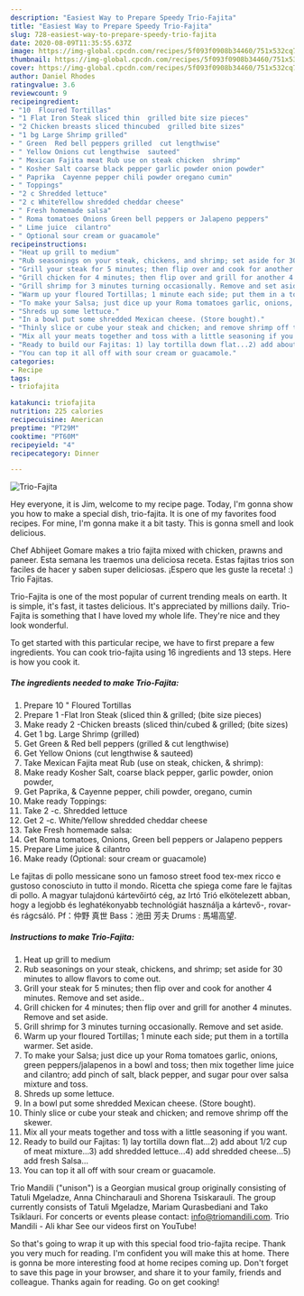 ```yaml
---
description: "Easiest Way to Prepare Speedy Trio-Fajita"
title: "Easiest Way to Prepare Speedy Trio-Fajita"
slug: 728-easiest-way-to-prepare-speedy-trio-fajita
date: 2020-08-09T11:35:55.637Z
image: https://img-global.cpcdn.com/recipes/5f093f0908b34460/751x532cq70/trio-fajita-recipe-main-photo.jpg
thumbnail: https://img-global.cpcdn.com/recipes/5f093f0908b34460/751x532cq70/trio-fajita-recipe-main-photo.jpg
cover: https://img-global.cpcdn.com/recipes/5f093f0908b34460/751x532cq70/trio-fajita-recipe-main-photo.jpg
author: Daniel Rhodes
ratingvalue: 3.6
reviewcount: 9
recipeingredient:
- "10  Floured Tortillas"
- "1 Flat Iron Steak sliced thin  grilled bite size pieces"
- "2 Chicken breasts sliced thincubed  grilled bite sizes"
- "1 bg Large Shrimp grilled"
- " Green  Red bell peppers grilled  cut lengthwise"
- " Yellow Onions cut lengthwise  sauteed"
- " Mexican Fajita meat Rub use on steak chicken  shrimp"
- " Kosher Salt coarse black pepper garlic powder onion powder"
- " Paprika  Cayenne pepper chili powder oregano cumin"
- " Toppings"
- "2 c Shredded lettuce"
- "2 c WhiteYellow shredded cheddar cheese"
- " Fresh homemade salsa"
- " Roma tomatoes Onions Green bell peppers or Jalapeno peppers"
- " Lime juice  cilantro"
- " Optional sour cream or guacamole"
recipeinstructions:
- "Heat up grill to medium"
- "Rub seasonings on your steak, chickens, and shrimp; set aside for 30 minutes to allow flavors to come out."
- "Grill your steak for 5 minutes; then flip over and cook for another 4 minutes. Remove and set aside.."
- "Grill chicken for 4 minutes; then flip over and grill for another 4 minutes. Remove and set aside."
- "Grill shrimp for 3 minutes turning occasionally. Remove and set aside."
- "Warm up your floured Tortillas; 1 minute each side; put them in a tortilla warmer. Set aside."
- "To make your Salsa; just dice up your Roma tomatoes garlic, onions, green peppers/jalapenos in a bowl and toss; then mix together lime juice and cilantro; add pinch of salt, black pepper, and sugar pour over salsa mixture and toss."
- "Shreds up some lettuce."
- "In a bowl put some shredded Mexican cheese. (Store bought)."
- "Thinly slice or cube your steak and chicken; and remove shrimp off the skewer."
- "Mix all your meats together and toss with a little seasoning if you want."
- "Ready to build our Fajitas: 1) lay tortilla down flat...2) add about 1/2 cup of meat mixture...3) add shredded lettuce...4) add shredded cheese...5) add fresh Salsa..."
- "You can top it all off with sour cream or guacamole."
categories:
- Recipe
tags:
- triofajita

katakunci: triofajita 
nutrition: 225 calories
recipecuisine: American
preptime: "PT29M"
cooktime: "PT60M"
recipeyield: "4"
recipecategory: Dinner

---
```



![Trio-Fajita](https://img-global.cpcdn.com/recipes/5f093f0908b34460/751x532cq70/trio-fajita-recipe-main-photo.jpg)

Hey everyone, it is Jim, welcome to my recipe page. Today, I'm gonna show you how to make a special dish, trio-fajita. It is one of my favorites food recipes. For mine, I'm gonna make it a bit tasty. This is gonna smell and look delicious.

Chef Abhijeet Gomare makes a trio fajita mixed with chicken, prawns and paneer. Esta semana les traemos una deliciosa receta. Estas fajitas trios son faciles de hacer y saben super deliciosas. ¡Espero que les guste la receta! :) Trio Fajitas.

Trio-Fajita is one of the most popular of current trending meals on earth. It is simple, it's fast, it tastes delicious. It's appreciated by millions daily. Trio-Fajita is something that I have loved my whole life. They're nice and they look wonderful.


To get started with this particular recipe, we have to first prepare a few ingredients. You can cook trio-fajita using 16 ingredients and 13 steps. Here is how you cook it.

<!--inarticleads1-->

##### The ingredients needed to make Trio-Fajita:

1. Prepare 10 &#34; Floured Tortillas
1. Prepare 1 -Flat Iron Steak (sliced thin &amp; grilled; (bite size pieces)
1. Make ready 2 -Chicken breasts (sliced thin/cubed &amp; grilled; (bite sizes)
1. Get 1 bg. Large Shrimp (grilled)
1. Get  Green &amp; Red bell peppers (grilled &amp; cut lengthwise)
1. Get  Yellow Onions (cut lengthwise &amp; sauteed)
1. Take  Mexican Fajita meat Rub (use on steak, chicken, &amp; shrimp):
1. Make ready  Kosher Salt, coarse black pepper, garlic powder, onion powder,
1. Get  Paprika, &amp; Cayenne pepper, chili powder, oregano, cumin
1. Make ready  Toppings:
1. Take 2 -c. Shredded lettuce
1. Get 2 -c. White/Yellow shredded cheddar cheese
1. Take  Fresh homemade salsa:
1. Get  Roma tomatoes, Onions, Green bell peppers or Jalapeno peppers
1. Prepare  Lime juice &amp; cilantro
1. Make ready  (Optional: sour cream or guacamole)


Le fajitas di pollo messicane sono un famoso street food tex-mex ricco e gustoso conosciuto in tutto il mondo. Ricetta che spiega come fare le fajitas di pollo. A magyar tulajdonú kártevőirtó cég, az Irtó Trió elkötelezett abban, hogy a legjobb és leghatékonyabb technológiát használja a kártevő-, rovar- és rágcsáló. Pf：仲野 真世 Bass：池田 芳夫 Drums : 馬場高望. 

<!--inarticleads2-->

##### Instructions to make Trio-Fajita:

1. Heat up grill to medium
1. Rub seasonings on your steak, chickens, and shrimp; set aside for 30 minutes to allow flavors to come out.
1. Grill your steak for 5 minutes; then flip over and cook for another 4 minutes. Remove and set aside..
1. Grill chicken for 4 minutes; then flip over and grill for another 4 minutes. Remove and set aside.
1. Grill shrimp for 3 minutes turning occasionally. Remove and set aside.
1. Warm up your floured Tortillas; 1 minute each side; put them in a tortilla warmer. Set aside.
1. To make your Salsa; just dice up your Roma tomatoes garlic, onions, green peppers/jalapenos in a bowl and toss; then mix together lime juice and cilantro; add pinch of salt, black pepper, and sugar pour over salsa mixture and toss.
1. Shreds up some lettuce.
1. In a bowl put some shredded Mexican cheese. (Store bought).
1. Thinly slice or cube your steak and chicken; and remove shrimp off the skewer.
1. Mix all your meats together and toss with a little seasoning if you want.
1. Ready to build our Fajitas: 1) lay tortilla down flat...2) add about 1/2 cup of meat mixture...3) add shredded lettuce...4) add shredded cheese...5) add fresh Salsa...
1. You can top it all off with sour cream or guacamole.


Trio Mandili (&#34;unison&#34;) is a Georgian musical group originally consisting of Tatuli Mgeladze, Anna Chincharauli and Shorena Tsiskarauli. The group currently consists of Tatuli Mgeladze, Mariam Qurasbediani and Tako Tsiklauri. For concerts or events please contact: info@triomandili.com. Trio Mandili - Ali khar See our videos first on YouTube! 

So that's going to wrap it up with this special food trio-fajita recipe. Thank you very much for reading. I'm confident you will make this at home. There is gonna be more interesting food at home recipes coming up. Don't forget to save this page in your browser, and share it to your family, friends and colleague. Thanks again for reading. Go on get cooking!
